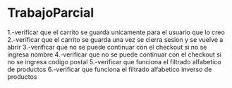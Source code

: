 # TrabajoParcial
1.-verificar que el carrito se guarda unicamente para el usuario que lo creo
2.-verificar que el carrito se guarda una vez se cierra sesion y se vuelve a abrir
3.-verificar que no se puede continuar con el checkout si no se ingresa nombre
4.-verificar que no se puede continuar con el checkout si no se ingresa codigo postal
5.-verificar que funciona el filtrado alfabetico de productos
6.-verificar que funciona el filtrado alfabetico inverso de productos
